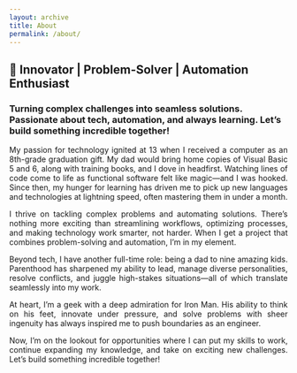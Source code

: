 ```yaml
---
layout: archive
title: About
permalink: /about/
---
```

## 🚀 Innovator | Problem-Solver | Automation Enthusiast
### Turning complex challenges into seamless solutions. Passionate about tech, automation, and always learning. Let’s build something incredible together!

<div style='text-align: justify;'>
My passion for technology ignited at 13 when I received a computer as an 8th-grade graduation gift. My dad would bring home copies of Visual Basic 5 and 6, along with training books, and I dove in headfirst. Watching lines of code come to life as functional software felt like magic—and I was hooked. Since then, my hunger for learning has driven me to pick up new languages and technologies at lightning speed, often mastering them in under a month.

I thrive on tackling complex problems and automating solutions. There’s nothing more exciting than streamlining workflows, optimizing processes, and making technology work smarter, not harder. When I get a project that combines problem-solving and automation, I’m in my element.

Beyond tech, I have another full-time role: being a dad to nine amazing kids. Parenthood has sharpened my ability to lead, manage diverse personalities, resolve conflicts, and juggle high-stakes situations—all of which translate seamlessly into my work.

At heart, I’m a geek with a deep admiration for Iron Man. His ability to think on his feet, innovate under pressure, and solve problems with sheer ingenuity has always inspired me to push boundaries as an engineer.

Now, I’m on the lookout for opportunities where I can put my skills to work, continue expanding my knowledge, and take on exciting new challenges. Let’s build something incredible together!
</div>